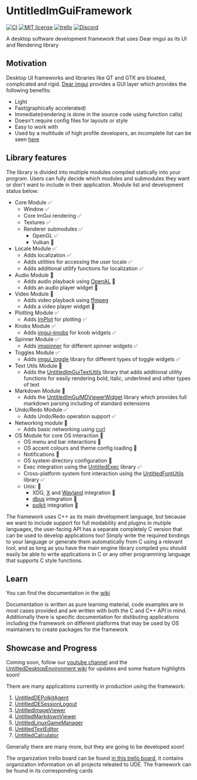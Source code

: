 # UntitledImGuiFramework
[![CI](https://github.com/MadLadSquad/UntitledImGuiFramework/actions/workflows/ci.yaml/badge.svg?branch=master)](https://github.com/MadLadSquad/UntitledImGuiFramework/actions/workflows/ci.yaml)
[![MIT license](https://img.shields.io/badge/License-MIT-blue.svg)](https://lbesson.mit-license.org/)
[![trello](https://img.shields.io/badge/Trello-UDE-blue])](https://trello.com/b/HmfuRY2K/untitleddesktop)
[![Discord](https://img.shields.io/discord/717037253292982315.svg?label=&logo=discord&logoColor=ffffff&color=7389D8&labelColor=6A7EC2)](https://discord.gg/4wgH8ZE)

A desktop software development framework that uses Dear imgui as its UI and Rendering library

## Motivation
Desktop UI frameworks and libraries like QT and GTK are bloated, complicated and rigid. [Dear imgui](https://github.com/ocornut/imgui) provides a GUI layer which provides the following benefits:
- Light
- Fast(graphically accelerated)
- Immediate(rendering is done in the source code using function calls)
- Doesn't require config files for layouts or style
- Easy to work with
- Used by a multitude of high profile developers, an incomplete list can be seen [here](https://github.com/ocornut/imgui/wiki/Software-using-dear-imgui)

## Library features
The library is divided into multiple modules compiled statically into your program. Users can fully decide which modules and submodules they want or don't 
want to include in their application. Module list and development status below:
- Core Module ✅
  - Window ✅
  - Core ImGui rendering ✅
  - Textures ✅
  - Renderer submodules ✅
    - OpenGL ✅
    - Vulkan 🚧
- Locale Module ✅
  - Adds localization ✅
  - Adds utilities for accessing the user locale ✅
  - Adds additional utilify functions for localization ✅
- Audio Module 🚧
  - Adds audio playback using [OpenAL](https://www.openal.org/) 🚧
  - Adds an audio player widget 🚧
- Video Module 🚧
  - Adds video playback using [ffmpeg](https://ffmpeg.org/)
  - Adds a video player widget 🚧
- Plotting Module ✅
  - Adds [ImPlot](https://github.com/epezent/implot) for plotting ✅
- Knobs Module ✅
  - Adds [imgui-knobs](https://github.com/altschuler/imgui-knobs) for knob widgets ✅
- Spinner Module ✅
  - Adds [imspinner](https://github.com/dalerank/imspinner) for different spinner widgets ✅
- Toggles Module ✅
  - Adds [imgui_toggle](https://github.com/cmdwtf/imgui_toggle) library for different types of toggle widgets ✅
- Text Utils Module 🚧
  - Adds the [UntitledImGuiTextUtils](https://github.com/MadLadSquad/UntitledImGuiTextUtils) library that adds additional utility functions for 
  easily rendering bold, italic, underlined and other types of text
- Markdown Module 🚧
  - Adds the [UntitledImGuiMDViewerWidget](https://github.com/MadLadSquad/UntitledImGuiMDViewerWidget) library which provides full markdown parsing 
  including of standard extensions
- Undo/Redo Module ✅
  - Adds Undo/Redo operation support ✅
- Networking module 🚧
  - Adds basic networking using [curl](https://curl.se/)
- OS Module for core OS interaction 🚧
  - OS menu and bar interactions 🚧
  - OS accent colours and theme config loading 🚧
  - Notifications 🚧
  - OS system directory configuration 🚧
  - Exec integration using the [UntitledExec](https://github.com/MadLadSquad/UntitledExec) library ✅
  - Cross-platform system font interaction using the [UntitledFontUtils](https://github.com/MadLadSquad/UntitledFontUtils) library ✅
  - Unix: 🚧
    - XDG, [X](http://www.x.org/) and [Wayland](https://wayland.freedesktop.org/) integration 🚧
    - [dbus](https://www.freedesktop.org/wiki/Software/dbus/) integration 🚧
    - [polkit](https://www.freedesktop.org/wiki/Software/PolicyKit/) integration 🚧

The framework uses C++ as its main development language, but because we want to include support for full modability and plugins in mutiple languages, the 
user-facing API has a separate completely C version that can be used to develop applications too! Simply write the required bindings to your language or
generate them automatically from C using a relevant tool, and as long as you have the main engine library compiled you should easily be able to write
applications in C or any other programming language that supports C style functions.

## Learn
You can find the documentation in the [wiki](https://github.com/MadLadSquad/UntitledImGuiFramework/wiki)

Documentation is written as pure learning material, code examples are in most cases provided and are written with both the C and C++ API in mind.
Additionally there is specific documentation for distibuting applications including the framework on different platforms that may be used by OS maintainers
to create packages for the framework

## Showcase and Progress
Coming soon, follow our [youtube channel](https://www.youtube.com/channel/UCWKEvueStyfeMGnkvVJuGxQ) and the 
[UntitledDesktopEnvironment wiki](https://trello.com/b/HmfuRY2K/untitleddesktop) for updates and some feature highlights soon!

There are many applications currently in production using the framework:
1. [UntitledDEPolkitAgent](https://github.com/MadLadSquad/UntitledDEPolkitAgent)
1. [UntitledDESessionLogout](https://github.com/MadLadSquad/UntitledDESessionLogout/)
1. [UntitledImageViewer](https://github.com/MadLadSquad/UntitledImageViewer)
1. [UntitledMarkdownViewer](https://github.com/MadLadSquad/UntitledMarkdownViewer)
1. [UntitledLinuxGameManager](https://github.com/MadLadSquad/UntitledLinuxGameManager)
1. [UntitledTextEditor](https://github.com/MadLadSquad/UntitledTextEditor)
1. [UntitledCalculator](https://github.com/MadLadSquad/UntitledCalculator)

Generally there are many more, but they are going to be developed soon!

The organization trello board can be found [in this trello board](https://trello.com/b/HmfuRY2K/untitleddesktop), it contains organization information 
on all projects releated to UDE. The framework can be found in its corresponding cards
